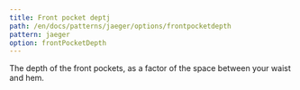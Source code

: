 ```yaml
---
title: Front pocket deptj
path: /en/docs/patterns/jaeger/options/frontpocketdepth
pattern: jaeger
option: frontPocketDepth
---
```


The depth of the front pockets, as a factor of the space between your waist and hem.
